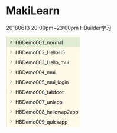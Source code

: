 # MakiLearn
20180613 20:00pm~23:00pm  HBuilder学习

![](README_files/1.jpg)


























